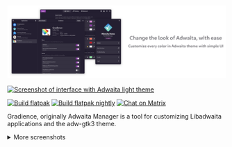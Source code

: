<a href="https://github.com/GradienceTeam/Gradience">

![Cover](https://github.com/GradienceTeam/Design/blob/main/Covers/cover.png)

![Screenshot of interface with Adwaita light theme](https://github.com/GradienceTeam/Design/blob/main/Screenshots/main_screenshot.png)

</a>

[![Build flatpak](https://github.com/GradienceTeam/Gradience/actions/workflows/flatpak.yml/badge.svg)](https://github.com/GradienceTeam/Gradience/actions/workflows/flatpak.yml)
[![Build flatpak nightly](https://github.com/GradienceTeam/Gradience/actions/workflows/flatpak-nightly.yml/badge.svg)](https://github.com/GradienceTeam/Gradience/actions/workflows/flatpak-nightly.yml)
[![Chat on Matrix](https://matrix.to/img/matrix-badge.svg)](https://matrix.to/#/#Gradience:matrix.org)

Gradience, originally Adwaita Manager is a tool for customizing Libadwaita applications and the adw-gtk3 theme.

<details>
  <summary>More screenshots</summary>
  
  <a href="https://github.com/GradienceTeam/Gradience">

  ![Screenshot of interface with a customized theme](https://github.com/GradienceTeam/Design/blob/main/Screenshots/customized_screenshot.png)
  
  ![Screenshot of proof that this actually works](https://github.com/GradienceTeam/Design/blob/main/Screenshots/proof_of_work_screenshot.png)
  
  </a>
</details>

